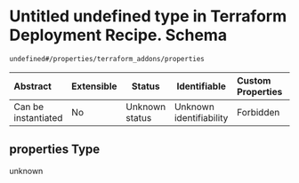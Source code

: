 # Untitled undefined type in Terraform Deployment Recipe. Schema

```txt
undefined#/properties/terraform_addons/properties
```




| Abstract            | Extensible | Status         | Identifiable            | Custom Properties | Additional Properties | Access Restrictions | Defined In                                                                                                            |
| :------------------ | ---------- | -------------- | ----------------------- | :---------------- | --------------------- | ------------------- | --------------------------------------------------------------------------------------------------------------------- |
| Can be instantiated | No         | Unknown status | Unknown identifiability | Forbidden         | Allowed               | none                | [deployment.schema.json\*](../../../../../../../../../../tmp/182028425/deployment.schema.json "open original schema") |

## properties Type

unknown
